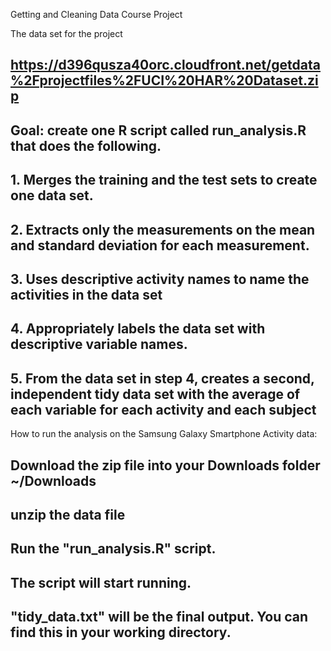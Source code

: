 Getting and Cleaning Data Course Project

The data set for the project
## https://d396qusza40orc.cloudfront.net/getdata%2Fprojectfiles%2FUCI%20HAR%20Dataset.zip 
##
##	Goal: create one R script called run_analysis.R that does the following. 
##	1. Merges the training and the test sets to create one data set.
##	2. Extracts only the measurements on the mean and standard deviation for each measurement. 
##	3. Uses descriptive activity names to name the activities in the data set
##	4. Appropriately labels the data set with descriptive variable names. 
##	5. From the data set in step 4, creates a second, independent tidy data set with the average of each variable for each activity and each subject


How to run the analysis on the Samsung Galaxy Smartphone Activity data:

## Download the zip file into your Downloads folder ~/Downloads
## unzip the data file
## Run the "run_analysis.R" script.
## The script will start running.
## "tidy_data.txt" will be the final output. You can find this in your working directory.
##
